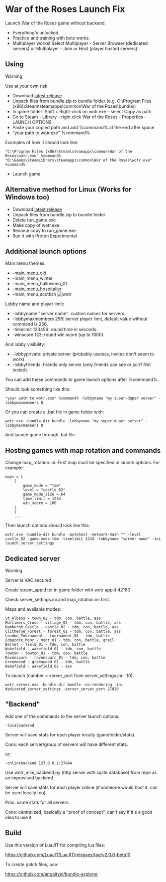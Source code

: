 # War of the Roses Launch Fix
Launch War of the Roses game without backend.
- Everything's unlocked.
- Practice and training with bots works.
- Multiplayer works! Select Multiplayer - Server Browser (dedicated servers) or Multiplayer - Join or Host (player hosted servers).
## Using
> [!WARNING]
> Use at your own risk.
- Download [latest release](https://github.com/angaityel/wotr-re/releases)
- Unpack files from bundle.zip to bundle folder (e.g. C:\Program Files (x86)\Steam\steamapps\common\War of the Roses\bundle\\)
- In game folder: Shift + Right-click on wotr.exe - select Copy as path
- Go to Steam - Library - right click War of the Roses - Properties - LAUNCH OPTIONS
- Paste your copied path and add %command% at the end after space
- "your path to wotr.exe" %command%

Examples of how it should look like:
```
"C:\Program Files (x86)\Steam\steamapps\common\War of the Roses\wotr.exe" %command%
"D:\Games\SteamLibrary\steamapps\common\War of the Roses\wotr.exe" %command%
```
- Launch game
## Alternative method for Linux (Works for Windows too)

- Download [latest release](https://github.com/angaityel/wotr-re/releases)
- Unpack files from bundle.zip to bundle folder
- Delete run_game.exe
- Make copy of wotr.exe
- Rename copy to run_game.exe
- Run it with Proton Experimental

## Additional launch options

Main menu themes:
- -main_menu_old
- -main_menu_winter
- -main_menu_halloween_01
- -main_menu_hospitaller
- -main_menu_scottish
![wotr](https://github.com/user-attachments/assets/e076098a-2fa5-45fb-8148-43a46899a16a)

Lobby name and player limit:
- -lobbyname "server name": custom names for servers.
- -lobbymaxmembers 256: server player limit, default value without command is 256.
- -timelimit 123456: round time in seconds.
- -winscore 123: round win score (up to 1000).

And lobby visibility:
- -lobbyprivate: private server (probably useless, invites don't seem to work).
- -lobbyfriends: friends only server (only friends can see or join? Not tested).

You can add these commands to game launch options after %command%.

Should look something like this:
```
"your path to wotr.exe" %command% -lobbyname "my super-duper server" -lobbymaxmembers 8
```
Or you can create a .bat file in game folder with:
```
wotr.exe -bundle-dir bundle -lobbyname "my super-duper server" -lobbymaxmembers 8
```
And launch game through .bat file.

## Hosting games with map rotation and commands

Change map_rotation.ini. First map must be specified in launch options. For example:
```
maps = [
	{
		game_mode = "tdm"
		level = "castle_02"
		game_mode_size = 64
		time_limit = 1234
		win_score = 100
	}
	{
	...
```
Then launch options should look like this:
```
wotr.exe -bundle-dir bundle -autohost -network-hash "" -level castle_02 -game-mode tdm -timelimit 1234 -lobbyname "server name" -ini launch_server_settings
```

## Dedicated server
> [!WARNING]
> Server is VAC secured

Create steam_appid.txt in game folder with wotr appid 42160

Check server_settings.ini and map_rotation.ini first.

Maps and available modes:
```
St_Albans - town_02 - tdm, con, battle, ass
Mortimers_Cross - village_02 - tdm, con, battle, ass
Bamburgh_Castle - castle_02 - tdm, con, battle, ass
Clitheroe_Forest - forest_01 - tdm, con, battle, ass
London_Tournament - tournament_01 - tdm, battle
Edgecote_Moor - moor_01 - tdm, con, battle, grail
Barnet - field_01 - tdm, con, battle
Wakefield - wakefield_01 - tdm, con, battle
Towton - towton_01 - tdm, con, battle
Ravenspurn - ravenspurn_01 - tdm, con, battle
Greenwood - greenwood_01 - tdm, battle
Wakefield - wakefield_02 - ass
```
To launch (number = server_port from server_settings.ini - 10):
```
wotr_server.exe -bundle-dir bundle -no-rendering -ini dedicated_server_settings -server_server_port 27020
```
## "Backend"
Add one of the commands to the server launch options:
```
-localbackend
```
Server will save stats for each player locally (gamefolder/stats). 

Cons: each server/group of servers will have different stats.

or:
```
-onlinebackend 127.0.0.1:27844
```
Use wotr_mini_backend.py (http server with sqlite database) from repo as an improvised backend.

Server will save stats for each player online (if someone would host it, can be used locally too).

Pros: same stats for all servers.

Cons: centralized, basically a "proof of concept", can't say if it's a good idea to use it.
## Build
Use this version of LuaJIT for compiling lua files:

https://github.com/LuaJIT/LuaJIT/releases/tag/v2.0.0-beta10

To create patch files, use:

https://github.com/angaityel/bundle-explorer
